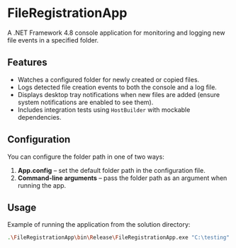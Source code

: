 # FileRegistrationApp

A .NET Framework 4.8 console application for monitoring and logging new file events in a specified folder.

## Features
- Watches a configured folder for newly created or copied files.
- Logs detected file creation events to both the console and a log file.
- Displays desktop tray notifications when new files are added (ensure system notifications are enabled to see them).
- Includes integration tests using `HostBuilder` with mockable dependencies.

## Configuration
You can configure the folder path in one of two ways:
1. **App.config** – set the default folder path in the configuration file.
2. **Command-line arguments** – pass the folder path as an argument when running the app.

## Usage
Example of running the application from the solution directory:

```bash
.\FileRegistrationApp\bin\Release\FileRegistrationApp.exe "C:\testing"
```
